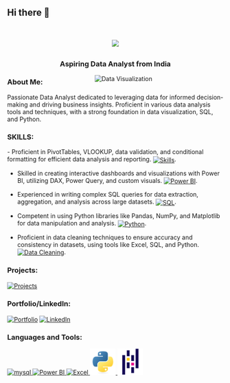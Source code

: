 ## Hi there 👋

<!--
**Darshanamishra/Darshanamishra** is a ✨ _special_ ✨ repository because its `README.md` (this file) appears on your GitHub profile.

Here are some ideas to get you started:

- 🔭 I’m currently working on ...
- 🌱 I’m currently learning ...
- 👯 I’m looking to collaborate on ...
- 🤔 I’m looking for help with ...
- 💬 Ask me about ...
- 📫 How to reach me: ...
- 😄 Pronouns: ...
- ⚡ Fun fact: ...
-->

<h1 align="center">
    <img src="https://readme-typing-svg.herokuapp.com/?font=Righteous&size=35&center=true&vCenter=true&width=500&height=70&duration=4000&lines=Hi+There!+👋;+I'm+Sree+Vignesh!" />
</h1>

<h3 align="center">Aspiring Data Analyst from India</h3>
<img align="right" alt="Data Visualization" width="300" src="https://cdn.dribbble.com/users/43762/screenshots/1193020/line-graph-dribbbble.gif">

<h3 align="left">About Me:</h3>
<p align="left">
    Passionate Data Analyst dedicated to leveraging data for informed decision-making and driving business insights. Proficient in various data analysis tools and techniques, with a strong foundation in data visualization, SQL, and Python.
</p>

<h3 align="left">SKILLS:</h3>
<p align="left">
- Proficient in PivotTables, VLOOKUP, data validation, and conditional formatting for efficient data analysis and reporting. <a href="https://codebasics.io/portfolio/SREE-VIGNESH-S" target="blank"><img align="center" src="https://img.icons8.com/?size=100&id=Cq225MC8MgBu&format=png&color=000000" alt="Skills" height="25" width="25" /></a>.

- Skilled in creating interactive dashboards and visualizations with Power BI, utilizing DAX, Power Query, and custom visuals. <a href="https://codebasics.io/portfolio/SREE-VIGNESH-S" target="blank"><img align="center" src="https://img.icons8.com/?size=100&id=UD9nG7mgbuXZ&format=png&color=000000" alt="Power BI" height="30" width="30" /></a>.

- Experienced in writing complex SQL queries for data extraction, aggregation, and analysis across large datasets. <a href="https://codebasics.io/portfolio/SREE-VIGNESH-S" target="blank"><img align="center" src="https://img.icons8.com/?size=100&id=RXrON5kyN96A&format=png&color=000000" alt="SQL" height="30" width="30" /></a>.

- Competent in using Python libraries like Pandas, NumPy, and Matplotlib for data manipulation and analysis. <a href="https://codebasics.io/portfolio/SREE-VIGNESH-S" target="blank"><img align="center" src="https://img.icons8.com/?size=100&id=51769&format=png&color=000000" alt="Python" height="30" width="30" /></a>.

- Proficient in data cleaning techniques to ensure accuracy and consistency in datasets, using tools like Excel, SQL, and Python. <a href="https://codebasics.io/portfolio/SREE-VIGNESH-S" target="blank"><img align="center" src="https://img.icons8.com/?size=100&id=DXyicYvZaepL&format=png&color=000000" alt="Data Cleaning" height="30" width="30" /></a>.
</p>

<h3 align="left">Projects:</h3>
<p align="left">
<a href="https://github.com/sreevignesh05?tab=repositories" target="blank"><img align="center" src="https://img.icons8.com/?size=100&id=12987&format=png&color=000000" alt="Projects" height="75" width="75" /></a> 
</p> 

<h3 align="left">Portfolio/LinkedIn:</h3>
<p align="left">
<a href="https://codebasics.io/portfolio/SREE-VIGNESH-S" target="blank"><img align="center" src="https://img.icons8.com/?size=100&id=B2kE1iYkRIiw&format=png&color=000000" alt="Portfolio" height="75" width="75" /></a> 
<a href="https://www.linkedin.com/in/sree-vignesh-05-/" target="blank"><img align="center" src="https://raw.githubusercontent.com/rahuldkjain/github-profile-readme-generator/master/src/images/icons/Social/linked-in-alt.svg" alt="LinkedIn" height="50" width="50" /></a>
</p> 

<h3 align="left">Languages and Tools:</h3>
<p align="left"> 
    <a href="https://www.mysql.com/" target="_blank" rel="noreferrer"> <img src="https://skillicons.dev/icons?i=mysql" alt="mysql" width="55" height="55"/> </a> 
    <a href="https://github.com/sreevignesh05/Business-Insights-360" target="_blank" rel="noreferrer"> <img src="https://img.icons8.com/?size=100&id=3sGOUDo9nJ4k&format=png&color=000000" alt="Power BI" width="60" height="60"/> </a> 
    <a href="https://github.com/sreevignesh05/Sales-analytics" target="_blank" rel="noreferrer"> <img src="https://img.icons8.com/?size=100&id=UECmBSgBOvPT&format=png&color=000000" alt="Excel" width="60" height="60"/> </a> 
    <a href="https://www.python.org" target="_blank" rel="noreferrer"> <img src="https://raw.githubusercontent.com/devicons/devicon/master/icons/python/python-original.svg" alt="python" width="60" height="60"/> </a>  
    <a href="https://pandas.pydata.org/" target="_blank" rel="noreferrer"> <img src="https://raw.githubusercontent.com/devicons/devicon/2ae2a900d2f041da66e950e4d48052658d850630/icons/pandas/pandas-original.svg" alt="pandas" width="60" height="60"/> </a>   
</p>

